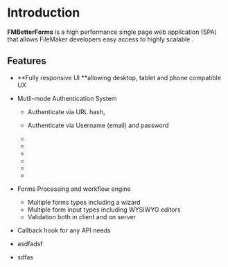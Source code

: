 # Introduction

**FMBetterForms** is a high performance single page web application \(SPA\) that allows FileMaker developers easy access to highly scalable .

## Features

* **Fully responsive UI **allowing desktop, tablet and phone compatible UX

* Mutli-mode Authentication System 

  * Authenticate via URL hash, 

  * Authenticate via Username \(email\) and password

  * 
  * 
  * 
  * 
  * 
  * 

* Forms Processing and workflow engine

  * Multiple forms types including a wizard
  * Multiple form input types including WYSIWYG editors
  * Validation both in client and on server

* Callback hook for any API needs
* asdfadsf
* sdfas



